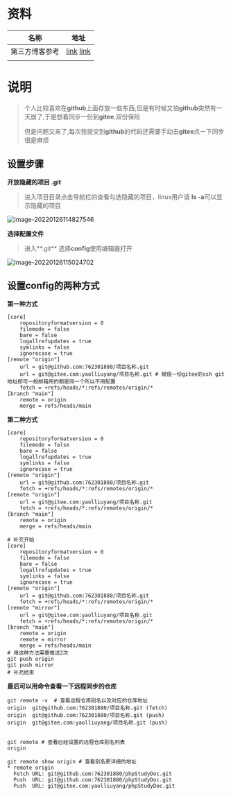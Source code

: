# 资料

| 名称           | 地址                                                         |
| -------------- | ------------------------------------------------------------ |
| 第三方博客参考 | [link](https://segmentfault.com/a/1190000019822601) [link](https://baijiahao.baidu.com/s?id=1657230179254124573&wfr=spider&for=pc) |
|                |                                                              |



# 说明

> 个人比较喜欢在**github**上面存放一些东西,但是有时候又怕**github**突然有一天崩了,于是想着同步一份到**gitee**,双份保险
>
> 但是问题又来了,每次我提交到**github**的代码还需要手动去**gitee**点一下同步很是麻烦

## 设置步骤

**开放隐藏的项目 .git**

> 进入项目目录点击导航栏的查看勾选隐藏的项目，linux用户请 **ls -a**可以显示隐藏的项目

![image-20220126114827546](https://gitee.com/yaolliuyang/blogImages/raw/master/blogImages/image-20220126114827546.png)

**选择配置文件**

> 进入**.git** 选择**config**使用编辑器打开

![image-20220126115024702](https://gitee.com/yaolliuyang/blogImages/raw/master/blogImages/image-20220126115024702.png)

## 设置**config**的两种方式

**第一种方式**

```shell
[core]
	repositoryformatversion = 0
	filemode = false
	bare = false
	logallrefupdates = true
	symlinks = false
	ignorecase = true
[remote "origin"]
	url = git@github.com:762301880/项目名称.git
	url = git@gitee.com:yaolliuyang/项目名称.git # 赋值一份gitee的ssh git地址即可一般邮箱用的都是同一个所以不用配置
	fetch = +refs/heads/*:refs/remotes/origin/*
[branch "main"]
	remote = origin
	merge = refs/heads/main
```

**第二种方式**

```shell
[core]
	repositoryformatversion = 0
	filemode = false
	bare = false
	logallrefupdates = true
	symlinks = false
	ignorecase = true
[remote "origin"]
	url = git@github.com:762301880/项目名称.git
	fetch = +refs/heads/*:refs/remotes/origin/*
[remote "origin"] 
	url = git@gitee.com:yaolliuyang/项目名称.git
	fetch = +refs/heads/*:refs/remotes/origin/*
[branch "main"]
	remote = origin
	merge = refs/heads/main
	
# 补充开始
[core]
	repositoryformatversion = 0
	filemode = false
	bare = false
	logallrefupdates = true
	symlinks = false
	ignorecase = true
[remote "origin"]
	url = git@github.com:762301880/项目名称.git
	fetch = +refs/heads/*:refs/remotes/origin/*
[remote "mirror"] 
	url = git@gitee.com:yaolliuyang/项目名称.git
	fetch = +refs/heads/*:refs/remotes/origin/*
[branch "main"]
	remote = origin
	remote = mirror
	merge = refs/heads/main	
# 用这种方法需要推送2次
git push origin
git push mirror	
# 补充结束
```

**最后可以用命令查看一下远程同步的仓库**

```shell
git remote -v  # 查看远程仓库别名以及对应的仓库地址
origin  git@github.com:762301880/项目名称.git (fetch)
origin  git@github.com:762301880/项目名称.git (push)
origin  git@gitee.com:yaolliuyang/项目名称.git (push)


git remote # 查看已经设置的远程仓库别名列表
origin

git remote show origin # 查看别名更详细的地址
* remote origin
  Fetch URL: git@github.com:762301880/phpStudyDoc.git
  Push  URL: git@github.com:762301880/phpStudyDoc.git
  Push  URL: git@gitee.com:yaolliuyang/phpStudyDoc.git

```

